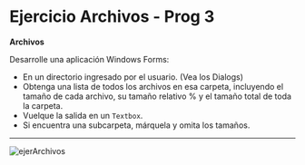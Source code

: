 # Ejercicio Archivos - Prog 3

**Archivos**

Desarrolle una aplicación Windows Forms:

- En un directorio ingresado por el usuario. (Vea los Dialogs)
- Obtenga una lista de todos los archivos en esa carpeta, incluyendo el tamaño de cada archivo, su tamaño relativo % y el tamaño total de toda la carpeta.
- Vuelque la salida en un ``Textbox``.
- Si encuentra una subcarpeta, márquela y omita los tamaños.

---
![ejerArchivos](https://github.com/louisrubin/prog3/assets/72027738/3497fa51-01eb-4abc-9041-370c409b9f95)
